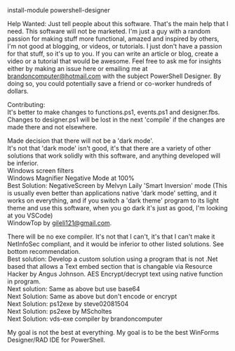 install-module powershell-designer

Help Wanted:
Just tell people about this software. That's the main help that I need. This software will not be marketed. I'm just a guy with a random passion for making stuff more functional, amazed and inspired by others, I'm not good at blogging, or videos, or tutorials. I just don't have a passion for that stuff, so it's up to you. If you can write an article or blog, create a video or a tutorial that would be awesome. Feel free to ask me for insights either by making an issue here or emailing me at brandoncomputer@hotmail.com with the subject PowerShell Designer. By doing so, you could potentially save a friend or co-worker hundreds of dollars.

Contributing:  
It's better to make changes to functions.ps1, events.ps1 and designer.fbs. Changes to designer.ps1 will be lost in the next 'compile' if the changes are made there and not elsewhere.

Made decision that there will not be a 'dark mode'.  
        It's not that 'dark mode' isn't good, it's that there are a variety of other solutions that work solidly with this software, and anything developed will be inferior.  
            Windows screen filters  
            Windows Magnifier Negative Mode at 100%  
            Best Solution: NegativeScreen by Melvyn Laily 'Smart Inversion' mode (This is usually even better than applications native 'dark mode' setting, and it works on everything, and if you switch a 'dark theme' program to its light theme and use this software, when you go dark it's just as good, I'm looking at you VSCode)   
            WindowTop by gileli121@gmail.com.  
              
There will be no exe compiler. It's not that I can't, it's that I can't make it NetInfoSec compliant, and it would be inferior to other listed solutions. See bottom recommendation.  
            Best solution: Develop a custom solution using a program that is not .Net based that allows a Text embed section that is changable via Resource Hacker by Angus Johnson. AES Encrypt/decrypt text using native function in program.  
            Next solution: Same as above but use base64  
            Next Solution: Same as above but don't encode or encrypt  
            Next Solution: ps12exe by steve02081504  
            Next Solution: ps2exe by MScholtes  
            Next Solution: vds-exe compiler by brandoncomputer  

My goal is not the best at everything. My goal is to be the best WinForms Designer/RAD IDE for PowerShell.
